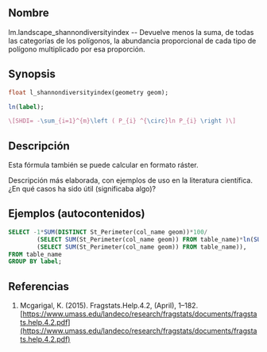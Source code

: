 ## Nombre
lm.landscape_shannondiversityindex --  Devuelve menos la suma, de todas las categorías de los polígonos, la abundancia proporcional de cada tipo de polígono multiplicado por esa proporción.

## Synopsis

```sql
float l_shannondiversityindex(geometry geom);

ln(label);
```

```tex
\[SHDI= -\sum_{i=1}^{m}\left ( P_{i} ^{\circ}ln P_{i} \right )\]
```

## Descripción

Esta fórmula también se puede calcular en formato ráster.

Descripción más elaborada, con ejemplos de uso en la literatura científica. ¿En qué casos ha sido útil (significaba algo)?


## Ejemplos (autocontenidos)


```sql
SELECT -1*SUM(DISTINCT St_Perimeter(col_name geom))*100/
        (SELECT SUM(St_Perimeter(col_name geom)) FROM table_name)*ln(SUM(DISTINCT St_Perimeter(col_name geom))*100/
        (SELECT SUM(St_Perimeter(col_name geom)) FROM table_name)), 
FROM table_name
GROUP BY label;
```

## Referencias

1. Mcgarigal, K. (2015). Fragstats.Help.4.2, (April), 1–182. [https://www.umass.edu/landeco/research/fragstats/documents/fragstats.help.4.2.pdf](https://www.umass.edu/landeco/research/fragstats/documents/fragstats.help.4.2.pdf)
